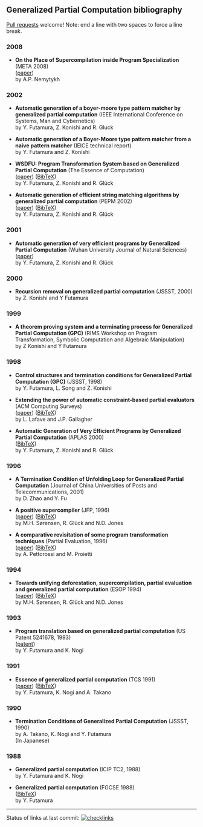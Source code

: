 ## Generalized Partial Computation bibliography

[Pull requests](https://github.com/yallop/generalized-partial-computation-bibliography/pulls) welcome!  Note: end a line with two spaces to force a line break.

### 2008

* **On the Place of Supercompilation inside Program Specialization** (META 2008)  
  ([paper](http://pier.botik.ru/~znamensk/sbornik/meta-2008/meta2008_submission_10.pdf))  
  by A.P. Nemytykh

### 2002

* **Automatic generation of a boyer-moore type pattern matcher by generalized partial computation** (IEEE International Conference on Systems, Man and Cybernetics)  
  by Y. Futamura, Z. Konishi and R. Gluck

* **Automatic generation of a Boyer-Moore type pattern matcher from a naive pattern matcher** (IEICE technical report)  
  by Y. Futamura and Z. Konishi

* **WSDFU: Program Transformation System based on Generalized Partial Computation** (The Essence of Computation)  
  ([paper](https://citeseerx.ist.psu.edu/viewdoc/download?doi=10.1.1.13.5822&rep=rep1&type=pdf))
  ([BibTeX](https://dblp.org/rec/conf/birthday/FutamuraKG02.html?view=bibtex))  
  by Y. Futamura, Z. Konishi and R. Glück

* **Automatic generation of efficient string matching algorithms by generalized partial computation** (PEPM 2002)  
  ([paper](https://dl.acm.org/doi/pdf/10.1145/568173.568174))
  ([BibTeX](https://dblp.org/rec/conf/pepm/FutamuraKG02.html?view=bibtex))  
  by Y. Futamura, Z. Konishi and R. Glück

### 2001

* **Automatic generation of very efficient programs by Generalized Partial Computation** (Wuhan University Journal of Natural Sciences)  
  ([paper](https://idp.springer.com/authorize/casa?redirect_uri=https://link.springer.com/content/pdf/10.1007/BF03160221.pdf&casa_token=7vk0wweTD38AAAAA:OqncPTIdhUIfcnnvYN03TRtW-4Fw2eYVC-mqtOcnm2mCJMw_I3YHrzD8omXqPoUqDBoGRvOrEOR3sXgN))  
  by Y. Futamura, Z. Konishi and R. Glück

### 2000

* **Recursion removal on generalized partial computation** (JSSST, 2000)  
  by Z. Konishi and Y Futamura

### 1999

* **A theorem proving system and a terminating process for Generalized Partial Computation (GPC)** (RIMS Workshop on Program Transformation, Symbolic Computation and Algebraic Manipulation)  
  by Z Konishi and Y Futamura

### 1998

* **Control structures and termination conditions for Generalized Partial Computation (GPC)** (JSSST, 1998)  
  by Y. Futamura, L. Song and Z. Konishi

* **Extending the power of automatic constraint-based partial evaluators** (ACM Computing Surveys)  
  ([paper](https://dl.acm.org/doi/pdf/10.1145/289121.289136))
  ([BibTeX](https://dblp.org/rec/journals/csur/GallagherL98a.html?view=bibtex))  
  by L. Lafave and J.P. Gallagher

* **Automatic Generation of Very Efficient Programs by Generalized Partial Computation** (APLAS 2000)  
  ([BibTeX](https://dblp.org/rec/conf/aplas/FutamuraKG00.html?view=bibtex))  
  by Y. Futamura, Z. Konishi and R. Glück  

### 1996

* **A Termination Condition of Unfolding Loop for Generalized Partial Computation** (Journal of China Universities of Posts and Telecommunications, 2001)  
  by D. Zhao and Y. Fu

* **A positive supercompiler** (JFP, 1996)  
  ([paper](https://www.researchgate.net/publication/231902563_A_positive_supercompiler))
  ([BibTeX](https://dblp.org/rec/journals/jfp/SorensenGJ96.html?view=bibtex))  
  by M.H. Sørensen, R. Glück and N.D. Jones

* **A comparative revisitation of some program transformation techniques** (Partial Evaluation, 1996)  
  ([paper](https://www.researchgate.net/profile/Maurizio-Proietti-2/publication/2745169_A_Comparative_Revisitation_of_Some_Program_Transformation_Techniques/links/0fcfd509cc23f989b1000000/A-Comparative-Revisitation-of-Some-Program-Transformation-Techniques.pdf))
  ([BibTeX](https://dblp.org/rec/conf/dagstuhl/PettorossiP96.html?view=bibtex))  
  by A. Pettorossi and M. Proietti

### 1994

* **Towards unifying deforestation, supercompilation, partial evaluation and generalized partial computation** (ESOP 1994)  
  ([paper](https://link.springer.com/content/pdf/10.1007/3-540-57880-3_32.pdf))
  ([BibTeX](https://dblp.org/rec/conf/esop/SorensenGJ94.html?view=bibtex))  
  by M.H. Sørensen, R. Glück and N.D. Jones

### 1993

* **Program translation based on generalized partial computation** (US Patent 5241678, 1993)  
  ([patent](https://patents.google.com/patent/US5241678))  
  by Y. Futamura and K. Nogi

### 1991

* **Essence of generalized partial computation** (TCS 1991)  
  ([paper](https://www.sciencedirect.com/science/article/pii/030439759190299H/pdf))
  ([BibTeX](https://dblp.org/rec/journals/tcs/FutamuraNT91.html?view=bibtex))  
  by Y. Futamura, K. Nogi and A. Takano

### 1990

* **Termination Conditions of Generalized Partial Computation** (JSSST, 1990)  
  by A. Takano, K. Nogi and Y. Futamura  
  (In Japanese)

### 1988

* **Generalized partial computation** (ICIP TC2, 1988)  
  by Y. Futamura and K. Nogi

* **Generalized partial computation** (FGCSE 1988)  
  ([BibTeX](https://dblp.org/rec/conf/fgcs/Futamura88.html?view=bibtex))  
  by Y. Futamura
  
------------------------------------------------------------------------

Status of links at last commit: [![checklinks](https://github.com/yallop/generalized-partial-computation-bibliography/actions/workflows/checklinks.yml/badge.svg)](https://github.com/yallop/generalized-partial-computation-bibliography/actions/workflows/checklinks.yml)
